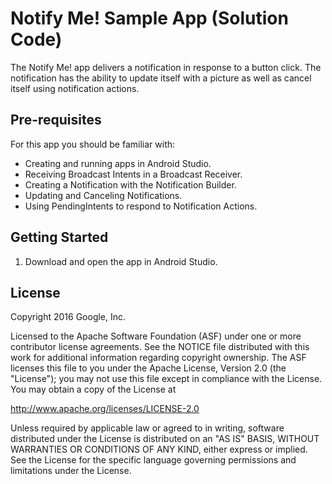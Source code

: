 Notify Me! Sample App (Solution Code)
=====================================

The Notify Me! app delivers a notification in response to a button click.
The notification has the ability to update itself with a picture as well as
cancel itself using notification actions.

Pre-requisites
--------------

For this app you should be familiar with:

* Creating and running apps in Android Studio.
* Receiving Broadcast Intents in a Broadcast Receiver.
* Creating a Notification with the Notification Builder.
* Updating and Canceling Notifications.
* Using PendingIntents to respond to Notification Actions.

Getting Started
---------------

1. Download and open the app in Android Studio.

License
-------

Copyright 2016 Google, Inc.

Licensed to the Apache Software Foundation (ASF) under one or more contributor
license agreements.  See the NOTICE file distributed with this work for
additional information regarding copyright ownership.  The ASF licenses this
file to you under the Apache License, Version 2.0 (the "License"); you may not
use this file except in compliance with the License.  You may obtain a copy of
the License at

  http://www.apache.org/licenses/LICENSE-2.0

Unless required by applicable law or agreed to in writing, software
distributed under the License is distributed on an "AS IS" BASIS, WITHOUT
WARRANTIES OR CONDITIONS OF ANY KIND, either express or implied.  See the
License for the specific language governing permissions and limitations under
the License.

